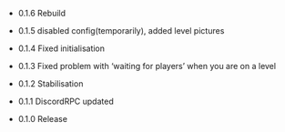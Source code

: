 - 0.1.6 Rebuild

- 0.1.5 disabled config(temporarily), added level pictures

- 0.1.4 Fixed initialisation

- 0.1.3 Fixed problem with ‘waiting for players’ when you are on a level

- 0.1.2 Stabilisation

- 0.1.1 DiscordRPC updated

- 0.1.0 Release 